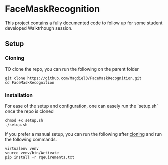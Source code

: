 # FaceMaskRecognition

This project contains a fully documented code to follow up for some student developed Walktrhough session.

## Setup

### Cloning

TO clone the repo, you can run the following on the parent folder

    git clone https://github.com/Magdiel3/FaceMaskRecognition.git
    cd FaceMaskRecognition

### Installation

For ease of the setup and configuration, one can easely run the ´setup.sh´ once the repo is cloned

    chmod +x setup.sh
    ./setup.sh

If you prefer a manual setup, you can run the following after [cloning](Cloning) and run the following commands.

    virtualenv venv
    source venv/bin/Activate
    pip install -r rqeuirements.txt